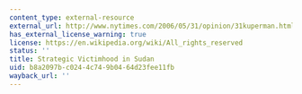 ```yaml
---
content_type: external-resource
external_url: http://www.nytimes.com/2006/05/31/opinion/31kuperman.html?scp=1&sq=kuperman&st=cse&_r=0
has_external_license_warning: true
license: https://en.wikipedia.org/wiki/All_rights_reserved
status: ''
title: Strategic Victimhood in Sudan
uid: b8a2097b-c024-4c74-9b04-64d23fee11fb
wayback_url: ''
---
```

